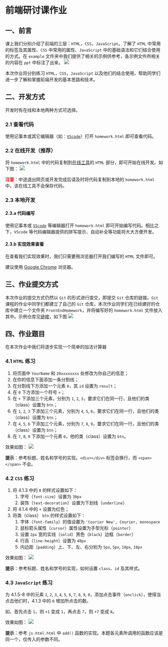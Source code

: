 # 前端研讨课作业
## 一、前言
课上我们分别介绍了前端的三层：`HTML`，`CSS`，`JavaScript`。了解了 `HTML` 中常用的标签及其属性、`CSS` 中常用的属性、`JavaScript` 中的基础语法和它们结合使用的方式。在 `example` 文件夹中我们提供了相关的示例供参考，各示例文件所相关的内容在 `ppt` 中标注了出来。
![](https://tva1.sinaimg.cn/large/008i3skNly1gvsqadf7a3j315m0mgadx.jpg)

本次作业将分别练习 `HTML`，`CSS`，`JavaScript` 以及他们的结合使用，帮助同学们进一步了解和掌握前端开发的基本思路和技术。

## 二、开发方式
开发时有在线和本地两种方式可选择。
### 2.1 查看代码
使用记事本或其它编辑器（如：[`VScode`](https://www.jianshu.com/p/51dfbe2c9583)）打开 `homework.html` 即可查看代码。

### 2.2 在线开发（推荐）
将 `homework.html` 中的代码复制到[在线工具](https://c.runoob.com/front-end/61/)的 `HTML` 部分，即可开始在线开发。如下图：
![](https://tva1.sinaimg.cn/large/008i3skNly1gvsrbvdq5hj31ne0u078g.jpg)

<span style="color: red; font-weight: bold;">注意</span>：中途退出网页或开发完成后请及时将代码复制到本地的 `homework.html` 中，该在线工具不会保存代码。

### 2.3 本地开发
#### 2.3.a 代码编写
使用记事本或 [`VScode`](https://www.jianshu.com/p/51dfbe2c9583) 等编辑器打开 `homework.html` 即可开始编写代码。相比之下，`VScode` 等代码编辑器提供的拼写提示、自动补全等功能将大大方便开发。

#### 2.3.b 实现效果查看
在查看我们实现效果时，我们只需要用浏览器打开我们编写的 `HTML` 文件即可。

建议使用 [Google Chrome](https://www.google.com/intl/zh-CN/chrome/) 浏览器。

## 三、作业提交方式
本次作业的提交⽅式仍然以 `Git` 的形式进⾏提交，即提交 `Git` 仓库的链接。`Git` 课程的作业中同学们都建⽴了⾃⼰的 `Git` 仓库，本次作业同学们在已经建好的仓库中建立一个文件夹 `FrontEndHomework`，并将编写好的 `homework.html` 文件放入其中。示例仓库见[链接](https://git.tsinghua.edu.cn/zengz21/innovationsw)，如下图
![](https://tva1.sinaimg.cn/large/008i3skNly1gvss51vlwij31hy0fuwg5.jpg)

## 四、作业题目
在本次作业中我们将逐步实现一个简单的加法计算器
### 4.1 `HTML` 练习
1. 将页面中 `YourName` 和 `20xxxxxxxx` 处修改为你自己的信息；  
2. 在你的信息下面添加一条分割线；  
3. 在分割线下方添加一个元素 `0`，其 `id` 设置为 `result`；  
4. 在 `0` 下方添加一个符号 `+`；  
5. 在 `+` 下添加三个元素，分别为 `1`, `2`, `3`，要求它们在同一行，且他们的类（class）设置为 `btn`；  
6. 在 `1`, `2`, `3` 下添加三个元素，分别为 `4`, `5`, `6`，要求它们在同一行，且他们的类（class）设置为 `btn`；  
7. 在 `4`, `5`, `6` 下添加三个元素，分别为 `7`, `8`, `9`，要求它们在同一行，且他们的类（class）设置为 `btn`；  
8. 在 `7`, `8`, `9` 下添加一个元素 `0`，他的类（class）设置为 `btn`。

效果如图：
![](https://tva1.sinaimg.cn/large/008i3skNly1gvstca6kw5j31a20cojs0.jpg)

**提示**：参考标题、姓名和学号的实现。`<div></div>` 标签会换行，而 `<span></span>` 不会。

### 4.2 `CSS` 练习
1. 将 4.1.3 中的 `0` 的样式设置如下：
   1. 字号（`font-size`）设置为 `30px`
   2. 装饰（`text-decoration`）设置为下划线（`underline`）
2. 将 4.1.4 中的 `+` 设置为红色；
3. 将类（class） `btn` 的样式设置如下：
   1. 字体（`font-family`）的值设置为 `'Courier New', Courier, monospace`
   2. 鼠标箭头属性（`cursor`）属性设置为手型光标（`pointer`）
   3. 设置 `2px` 宽的实线（`solid`）黑色（`black`）边框（`border`）
   4. 行高（`line-height`）设置为 `40px`
   5. 内边距（`padding`）上、下、左、右分别为 `5px`, `5px`, `10px`, `10px`

效果如图：
![](https://tva1.sinaimg.cn/large/008i3skNly1gvstqfuagbj319q0hmq3r.jpg)

**提示**：参考标题、姓名和学号的实现，如何设置 `class`、`id` 及其样式。

### 4.3 `JavaScript` 练习
为 4.1.5-8 中的元素 `1`, `2`, `3`, `4`, `5`, `6`, `7`, `8`, `9`, `0`，添加点击事件（`onclick`），使得当点击他们时，4.1.3 中的 `0` 增加所点击的数。

如，首先点击 `1`，则 `+1` 变成 `1`，再点击 `7`，则 `+7` 变成 `8`。

效果如图：
![](https://tva1.sinaimg.cn/large/008i3skNly1gvstxx25s6j31940hq3zg.jpg)

**提示**：参考 `js-html.html` 中 `add()` 函数的实现。本题各元素所调用的函数应该是同一个，仅传入的参数不同。
